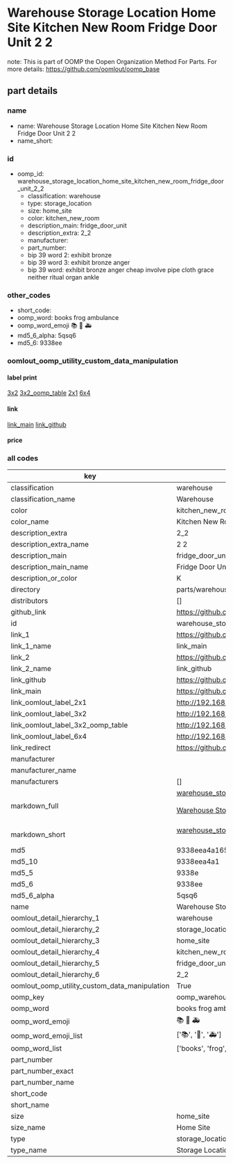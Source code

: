 # Warehouse Storage Location Home Site Kitchen New Room Fridge Door Unit 2 2  

note: This is part of OOMP the Oopen Organization Method For Parts. For more details: https://github.com/oomlout/oomp_base

##  part details
  







### name
* name: Warehouse Storage Location Home Site Kitchen New Room Fridge Door Unit 2 2
* name_short: 
### id
* oomp_id: warehouse_storage_location_home_site_kitchen_new_room_fridge_door_unit_2_2
  * classification: warehouse
  * type: storage_location
  * size: home_site
  * color: kitchen_new_room
  * description_main: fridge_door_unit
  * description_extra: 2_2
  * manufacturer: 
  * part_number: 
  * bip 39 word 2: exhibit bronze
  * bip 39 word 3: exhibit bronze anger
  * bip 39 word: exhibit bronze anger cheap involve pipe cloth grace neither ritual organ ankle

### other_codes
* short_code: 
* oomp_word: books frog ambulance
* oomp_word_emoji :books: :frog: :ambulance:
* md5_6_alpha: 5qsq6
* md5_6: 9338ee






### oomlout_oomp_utility_custom_data_manipulation
#### label print
[3x2](http://192.168.1.245:1112/?label=oomp%205qsq6)
[3x2_oomp_table](http://192.168.1.108:1112/?label=oomp%205qsq6)
[2x1](http://192.168.1.242:1112/?label=oomp%205qsq6)
[6x4](http://192.168.1.55:1112/?label=oomp%205qsq6)    

#### link

[link_main](https://github.com/oomlout/oomlout_oomp_version_1_messy/tree/main/parts/warehouse_storage_location_home_site_kitchen_new_room_fridge_door_unit_2_2) [link_github](https://github.com/oomlout/oomlout_oomp_version_1_messy/tree/main/parts/warehouse_storage_location_home_site_kitchen_new_room_fridge_door_unit_2_2)                             

#### price







### all codes 
| key | value |  
| --- | --- |  
| classification | warehouse |  
| classification_name | Warehouse |  
| color | kitchen_new_room |  
| color_name | Kitchen New Room |  
| description_extra | 2_2 |  
| description_extra_name | 2 2 |  
| description_main | fridge_door_unit |  
| description_main_name | Fridge Door Unit |  
| description_or_color | K  |  
| directory | parts/warehouse_storage_location_home_site_kitchen_new_room_fridge_door_unit_2_2 |  
| distributors | [] |  
| github_link | https://github.com/oomlout/oomlout_oomp_part_src/tree/main/parts/warehouse_storage_location_home_site_kitchen_new_room_fridge_door_unit_2_2 |  
| id | warehouse_storage_location_home_site_kitchen_new_room_fridge_door_unit_2_2 |  
| link_1 | https://github.com/oomlout/oomlout_oomp_version_1_messy/tree/main/parts/warehouse_storage_location_home_site_kitchen_new_room_fridge_door_unit_2_2 |  
| link_1_name | link_main |  
| link_2 | https://github.com/oomlout/oomlout_oomp_version_1_messy/tree/main/parts/warehouse_storage_location_home_site_kitchen_new_room_fridge_door_unit_2_2 |  
| link_2_name | link_github |  
| link_github | https://github.com/oomlout/oomlout_oomp_version_1_messy/tree/main/parts/warehouse_storage_location_home_site_kitchen_new_room_fridge_door_unit_2_2 |  
| link_main | https://github.com/oomlout/oomlout_oomp_version_1_messy/tree/main/parts/warehouse_storage_location_home_site_kitchen_new_room_fridge_door_unit_2_2 |  
| link_oomlout_label_2x1 | http://192.168.1.242:1112/?label=oomp%205qsq6 |  
| link_oomlout_label_3x2 | http://192.168.1.245:1112/?label=oomp%205qsq6 |  
| link_oomlout_label_3x2_oomp_table | http://192.168.1.108:1112/?label=oomp%205qsq6 |  
| link_oomlout_label_6x4 | http://192.168.1.55:1112/?label=oomp%205qsq6 |  
| link_redirect | https://github.com/oomlout/oomlout_oomp_version_1_messy/tree/main/parts/warehouse_storage_location_home_site_kitchen_new_room_fridge_door_unit_2_2 |  
| manufacturer |  |  
| manufacturer_name |  |  
| manufacturers | [] |  
| markdown_full | [warehouse_storage_location_home_site_kitchen_new_room_fridge_door_unit_2_2](none)<br>[](none)<br>[Warehouse Storage Location Home Site Kitchen New Room Fridge Door Unit 2 2](none)<br><br> |  
| markdown_short | [warehouse_storage_location_home_site_kitchen_new_room_fridge_door_unit_2_2](none)<br><br> |  
| md5 | 9338eea4a165657a953b126e11472a7c |  
| md5_10 | 9338eea4a1 |  
| md5_5 | 9338e |  
| md5_6 | 9338ee |  
| md5_6_alpha | 5qsq6 |  
| name | Warehouse Storage Location Home Site Kitchen New Room Fridge Door Unit 2 2 |  
| oomlout_detail_hierarchy_1 | warehouse |  
| oomlout_detail_hierarchy_2 | storage_location |  
| oomlout_detail_hierarchy_3 | home_site |  
| oomlout_detail_hierarchy_4 | kitchen_new_room |  
| oomlout_detail_hierarchy_5 | fridge_door_unit |  
| oomlout_detail_hierarchy_6 | 2_2 |  
| oomlout_oomp_utility_custom_data_manipulation | True |  
| oomp_key | oomp_warehouse_storage_location_home_site_kitchen_new_room_fridge_door_unit_2_2 |  
| oomp_word | books frog ambulance |  
| oomp_word_emoji | :books: :frog: :ambulance: |  
| oomp_word_emoji_list | [':books:', ':frog:', ':ambulance:'] |  
| oomp_word_list | ['books', 'frog', 'ambulance'] |  
| part_number |  |  
| part_number_exact |  |  
| part_number_name |  |  
| short_code |  |  
| short_name |  |  
| size | home_site |  
| size_name | Home Site |  
| type | storage_location |  
| type_name | Storage Location |  
